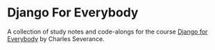 # Django For Everybody

A collection of study notes and code-alongs for the course [Django for Everybody](https://www.dj4e.com/) by Charles Severance.
